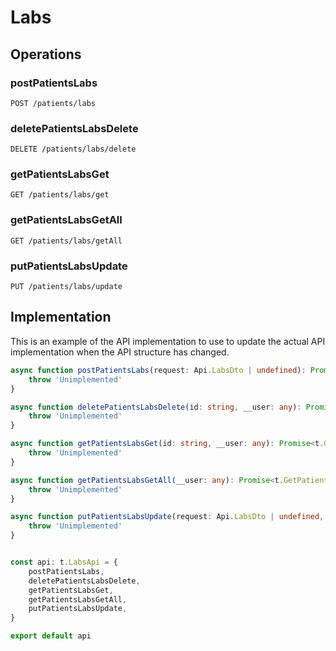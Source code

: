 # Labs

## Operations

### postPatientsLabs

```http
POST /patients/labs
```


### deletePatientsLabsDelete

```http
DELETE /patients/labs/delete
```


### getPatientsLabsGet

```http
GET /patients/labs/get
```


### getPatientsLabsGetAll

```http
GET /patients/labs/getAll
```


### putPatientsLabsUpdate

```http
PUT /patients/labs/update
```


## Implementation

This is an example of the API implementation to use to update the actual API implementation
when the API structure has changed.

```typescript
async function postPatientsLabs(request: Api.LabsDto | undefined): Promise<t.PostPatientsLabsResponse> {
	throw 'Unimplemented'
}

async function deletePatientsLabsDelete(id: string, __user: any): Promise<t.DeletePatientsLabsDeleteResponse> {
	throw 'Unimplemented'
}

async function getPatientsLabsGet(id: string, __user: any): Promise<t.GetPatientsLabsGetResponse> {
	throw 'Unimplemented'
}

async function getPatientsLabsGetAll(__user: any): Promise<t.GetPatientsLabsGetAllResponse> {
	throw 'Unimplemented'
}

async function putPatientsLabsUpdate(request: Api.LabsDto | undefined, __user: any): Promise<t.PutPatientsLabsUpdateResponse> {
	throw 'Unimplemented'
}


const api: t.LabsApi = {
	postPatientsLabs,
	deletePatientsLabsDelete,
	getPatientsLabsGet,
	getPatientsLabsGetAll,
	putPatientsLabsUpdate,
}

export default api
```
